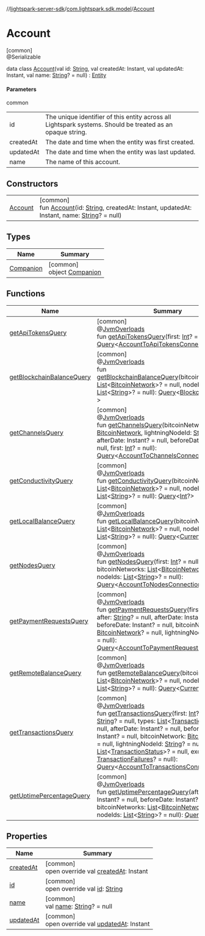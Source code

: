 //[lightspark-server-sdk](../../../index.md)/[com.lightspark.sdk.model](../index.md)/[Account](index.md)

# Account

[common]\
@Serializable

data class [Account](index.md)(val id: [String](https://kotlinlang.org/api/latest/jvm/stdlib/kotlin/-string/index.html), val createdAt: Instant, val updatedAt: Instant, val name: [String](https://kotlinlang.org/api/latest/jvm/stdlib/kotlin/-string/index.html)? = null) : [Entity](../-entity/index.md)

#### Parameters

common

| | |
|---|---|
| id | The unique identifier of this entity across all Lightspark systems. Should be treated as an opaque string. |
| createdAt | The date and time when the entity was first created. |
| updatedAt | The date and time when the entity was last updated. |
| name | The name of this account. |

## Constructors

| | |
|---|---|
| [Account](-account.md) | [common]<br>fun [Account](-account.md)(id: [String](https://kotlinlang.org/api/latest/jvm/stdlib/kotlin/-string/index.html), createdAt: Instant, updatedAt: Instant, name: [String](https://kotlinlang.org/api/latest/jvm/stdlib/kotlin/-string/index.html)? = null) |

## Types

| Name | Summary |
|---|---|
| [Companion](-companion/index.md) | [common]<br>object [Companion](-companion/index.md) |

## Functions

| Name | Summary |
|---|---|
| [getApiTokensQuery](get-api-tokens-query.md) | [common]<br>@[JvmOverloads](https://kotlinlang.org/api/latest/jvm/stdlib/kotlin.jvm/-jvm-overloads/index.html)<br>fun [getApiTokensQuery](get-api-tokens-query.md)(first: [Int](https://kotlinlang.org/api/latest/jvm/stdlib/kotlin/-int/index.html)? = null): [Query](../../com.lightspark.sdk.requester/-query/index.md)&lt;[AccountToApiTokensConnection](../-account-to-api-tokens-connection/index.md)&gt; |
| [getBlockchainBalanceQuery](get-blockchain-balance-query.md) | [common]<br>@[JvmOverloads](https://kotlinlang.org/api/latest/jvm/stdlib/kotlin.jvm/-jvm-overloads/index.html)<br>fun [getBlockchainBalanceQuery](get-blockchain-balance-query.md)(bitcoinNetworks: [List](https://kotlinlang.org/api/latest/jvm/stdlib/kotlin.collections/-list/index.html)&lt;[BitcoinNetwork](../-bitcoin-network/index.md)&gt;? = null, nodeIds: [List](https://kotlinlang.org/api/latest/jvm/stdlib/kotlin.collections/-list/index.html)&lt;[String](https://kotlinlang.org/api/latest/jvm/stdlib/kotlin/-string/index.html)&gt;? = null): [Query](../../com.lightspark.sdk.requester/-query/index.md)&lt;[BlockchainBalance](../-blockchain-balance/index.md)?&gt; |
| [getChannelsQuery](get-channels-query.md) | [common]<br>@[JvmOverloads](https://kotlinlang.org/api/latest/jvm/stdlib/kotlin.jvm/-jvm-overloads/index.html)<br>fun [getChannelsQuery](get-channels-query.md)(bitcoinNetwork: [BitcoinNetwork](../-bitcoin-network/index.md), lightningNodeId: [String](https://kotlinlang.org/api/latest/jvm/stdlib/kotlin/-string/index.html)? = null, afterDate: Instant? = null, beforeDate: Instant? = null, first: [Int](https://kotlinlang.org/api/latest/jvm/stdlib/kotlin/-int/index.html)? = null): [Query](../../com.lightspark.sdk.requester/-query/index.md)&lt;[AccountToChannelsConnection](../-account-to-channels-connection/index.md)&gt; |
| [getConductivityQuery](get-conductivity-query.md) | [common]<br>@[JvmOverloads](https://kotlinlang.org/api/latest/jvm/stdlib/kotlin.jvm/-jvm-overloads/index.html)<br>fun [getConductivityQuery](get-conductivity-query.md)(bitcoinNetworks: [List](https://kotlinlang.org/api/latest/jvm/stdlib/kotlin.collections/-list/index.html)&lt;[BitcoinNetwork](../-bitcoin-network/index.md)&gt;? = null, nodeIds: [List](https://kotlinlang.org/api/latest/jvm/stdlib/kotlin.collections/-list/index.html)&lt;[String](https://kotlinlang.org/api/latest/jvm/stdlib/kotlin/-string/index.html)&gt;? = null): [Query](../../com.lightspark.sdk.requester/-query/index.md)&lt;[Int](https://kotlinlang.org/api/latest/jvm/stdlib/kotlin/-int/index.html)?&gt; |
| [getLocalBalanceQuery](get-local-balance-query.md) | [common]<br>@[JvmOverloads](https://kotlinlang.org/api/latest/jvm/stdlib/kotlin.jvm/-jvm-overloads/index.html)<br>fun [getLocalBalanceQuery](get-local-balance-query.md)(bitcoinNetworks: [List](https://kotlinlang.org/api/latest/jvm/stdlib/kotlin.collections/-list/index.html)&lt;[BitcoinNetwork](../-bitcoin-network/index.md)&gt;? = null, nodeIds: [List](https://kotlinlang.org/api/latest/jvm/stdlib/kotlin.collections/-list/index.html)&lt;[String](https://kotlinlang.org/api/latest/jvm/stdlib/kotlin/-string/index.html)&gt;? = null): [Query](../../com.lightspark.sdk.requester/-query/index.md)&lt;[CurrencyAmount](../-currency-amount/index.md)?&gt; |
| [getNodesQuery](get-nodes-query.md) | [common]<br>@[JvmOverloads](https://kotlinlang.org/api/latest/jvm/stdlib/kotlin.jvm/-jvm-overloads/index.html)<br>fun [getNodesQuery](get-nodes-query.md)(first: [Int](https://kotlinlang.org/api/latest/jvm/stdlib/kotlin/-int/index.html)? = null, bitcoinNetworks: [List](https://kotlinlang.org/api/latest/jvm/stdlib/kotlin.collections/-list/index.html)&lt;[BitcoinNetwork](../-bitcoin-network/index.md)&gt;? = null, nodeIds: [List](https://kotlinlang.org/api/latest/jvm/stdlib/kotlin.collections/-list/index.html)&lt;[String](https://kotlinlang.org/api/latest/jvm/stdlib/kotlin/-string/index.html)&gt;? = null): [Query](../../com.lightspark.sdk.requester/-query/index.md)&lt;[AccountToNodesConnection](../-account-to-nodes-connection/index.md)&gt; |
| [getPaymentRequestsQuery](get-payment-requests-query.md) | [common]<br>@[JvmOverloads](https://kotlinlang.org/api/latest/jvm/stdlib/kotlin.jvm/-jvm-overloads/index.html)<br>fun [getPaymentRequestsQuery](get-payment-requests-query.md)(first: [Int](https://kotlinlang.org/api/latest/jvm/stdlib/kotlin/-int/index.html)? = null, after: [String](https://kotlinlang.org/api/latest/jvm/stdlib/kotlin/-string/index.html)? = null, afterDate: Instant? = null, beforeDate: Instant? = null, bitcoinNetwork: [BitcoinNetwork](../-bitcoin-network/index.md)? = null, lightningNodeId: [String](https://kotlinlang.org/api/latest/jvm/stdlib/kotlin/-string/index.html)? = null): [Query](../../com.lightspark.sdk.requester/-query/index.md)&lt;[AccountToPaymentRequestsConnection](../-account-to-payment-requests-connection/index.md)&gt; |
| [getRemoteBalanceQuery](get-remote-balance-query.md) | [common]<br>@[JvmOverloads](https://kotlinlang.org/api/latest/jvm/stdlib/kotlin.jvm/-jvm-overloads/index.html)<br>fun [getRemoteBalanceQuery](get-remote-balance-query.md)(bitcoinNetworks: [List](https://kotlinlang.org/api/latest/jvm/stdlib/kotlin.collections/-list/index.html)&lt;[BitcoinNetwork](../-bitcoin-network/index.md)&gt;? = null, nodeIds: [List](https://kotlinlang.org/api/latest/jvm/stdlib/kotlin.collections/-list/index.html)&lt;[String](https://kotlinlang.org/api/latest/jvm/stdlib/kotlin/-string/index.html)&gt;? = null): [Query](../../com.lightspark.sdk.requester/-query/index.md)&lt;[CurrencyAmount](../-currency-amount/index.md)?&gt; |
| [getTransactionsQuery](get-transactions-query.md) | [common]<br>@[JvmOverloads](https://kotlinlang.org/api/latest/jvm/stdlib/kotlin.jvm/-jvm-overloads/index.html)<br>fun [getTransactionsQuery](get-transactions-query.md)(first: [Int](https://kotlinlang.org/api/latest/jvm/stdlib/kotlin/-int/index.html)? = null, after: [String](https://kotlinlang.org/api/latest/jvm/stdlib/kotlin/-string/index.html)? = null, types: [List](https://kotlinlang.org/api/latest/jvm/stdlib/kotlin.collections/-list/index.html)&lt;[TransactionType](../-transaction-type/index.md)&gt;? = null, afterDate: Instant? = null, beforeDate: Instant? = null, bitcoinNetwork: [BitcoinNetwork](../-bitcoin-network/index.md)? = null, lightningNodeId: [String](https://kotlinlang.org/api/latest/jvm/stdlib/kotlin/-string/index.html)? = null, statuses: [List](https://kotlinlang.org/api/latest/jvm/stdlib/kotlin.collections/-list/index.html)&lt;[TransactionStatus](../-transaction-status/index.md)&gt;? = null, excludeFailures: [TransactionFailures](../-transaction-failures/index.md)? = null): [Query](../../com.lightspark.sdk.requester/-query/index.md)&lt;[AccountToTransactionsConnection](../-account-to-transactions-connection/index.md)&gt; |
| [getUptimePercentageQuery](get-uptime-percentage-query.md) | [common]<br>@[JvmOverloads](https://kotlinlang.org/api/latest/jvm/stdlib/kotlin.jvm/-jvm-overloads/index.html)<br>fun [getUptimePercentageQuery](get-uptime-percentage-query.md)(afterDate: Instant? = null, beforeDate: Instant? = null, bitcoinNetworks: [List](https://kotlinlang.org/api/latest/jvm/stdlib/kotlin.collections/-list/index.html)&lt;[BitcoinNetwork](../-bitcoin-network/index.md)&gt;? = null, nodeIds: [List](https://kotlinlang.org/api/latest/jvm/stdlib/kotlin.collections/-list/index.html)&lt;[String](https://kotlinlang.org/api/latest/jvm/stdlib/kotlin/-string/index.html)&gt;? = null): [Query](../../com.lightspark.sdk.requester/-query/index.md)&lt;[Int](https://kotlinlang.org/api/latest/jvm/stdlib/kotlin/-int/index.html)?&gt; |

## Properties

| Name | Summary |
|---|---|
| [createdAt](created-at.md) | [common]<br>open override val [createdAt](created-at.md): Instant |
| [id](id.md) | [common]<br>open override val [id](id.md): [String](https://kotlinlang.org/api/latest/jvm/stdlib/kotlin/-string/index.html) |
| [name](name.md) | [common]<br>val [name](name.md): [String](https://kotlinlang.org/api/latest/jvm/stdlib/kotlin/-string/index.html)? = null |
| [updatedAt](updated-at.md) | [common]<br>open override val [updatedAt](updated-at.md): Instant |
